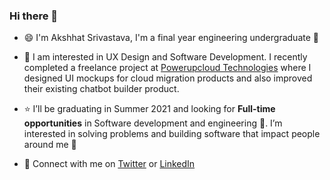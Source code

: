 ### Hi there 👋

<!--
**akshhat/akshhat** is a ✨ _special_ ✨ repository because its `README.md` (this file) appears on your GitHub profile.

Here are some ideas to get you started:

- 🔭 I’m currently working on ...
- 🌱 I’m currently learning ...
- 👯 I’m looking to collaborate on ...
- 🤔 I’m looking for help with ...
- 💬 Ask me about ...
- 📫 How to reach me: ...
- 😄 Pronouns: ...
- ⚡ Fun fact: ...
-->

- :smile: I'm Akshhat Srivastava, I'm a final year engineering undergraduate :construction_worker:

- :star_struck: I am interested in UX Design and Software Development. I recently completed a freelance project at [Powerupcloud Technologies](https://www.powerupcloud.com/) where I designed UI mockups for cloud migration products and also improved their existing chatbot builder product.

- :star: I’ll be graduating in Summer 2021 and looking for **Full-time opportunities** in Software development and engineering :raising_hand:. I’m interested in solving problems and building software that impact people around me :raised_hands: 

- :handshake: Connect with me on [Twitter](https://twitter.com/AkshhatS) or [LinkedIn](https://www.linkedin.com/in/akshhat/)
